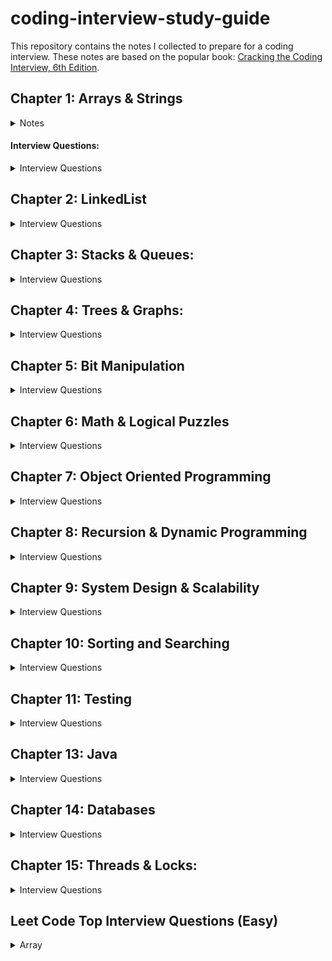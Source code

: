 # coding-interview-study-guide 
  
This repository contains the notes I collected to prepare for a coding interview. These notes are based on the popular book: [Cracking the Coding Interview, 6th Edition](https://www.amazon.com/Cracking-Coding-Interview-Programming-Questions/dp/0984782850). 

## Chapter 1: Arrays & Strings
<details>
 <summary>Notes</summary> 
  
 #### Hash Tables: A data structure that maps keys to values for highly efficient look up.
 
#### ArrayLists & Resizable Arrays   
   
#### StringBuilder 
#### Supplemental Topics: 
  + ##### Enumeration vs. Iterator  
  + ##### Collection Interface 
 </details> 

 #### Interview Questions: 
 <details> 
 <summary>Interview Questions</summary> 
 
  <details>
    <summary>1.1 IsUnique</summary>
    
  ```
  Approach 1: Brute Force
Run 2 loops with variables i and j. Compare string at i and j. If they become equal at any point, return false. 
for (int i=0; i < str.length() - 1; i++)
    for ( int j=i+1; j<str.length(); j++)
        if(str[i] == str[j]) return false;
TC: O(n’2), SC: O(1)
Approach 2: Sorting
Convert the string to char array for sorting. Use Arrays.sort() that gives O(nlgn) performance. Check array if any neighboring chars are identical. 
Arrays.sort(str.toCharArray());
for(int i=0; i < str.length() - 1; i++)
    if(str[i+1] == str[i]) return false;
return true;
TC: O(nlgn)-merge sort ST: O(n)-merge sort.
Approach 3: Use Extra Data Structure: Array (ASCII chars)
TC: O(n) or O(1 or c); SP: O(n or c=128)
Assuming ASCII chars, create an array of boolean values, where the flag at i indicates whether char. at i in the alphabet is contained in the string. The second time you see this char. You can immediately return false. Also, you can’t form a string of 280 unique chars out of 128 char alphabet. 
boolean isUniqueChars(String str) {
if (str.length() > 128) return false;

boolean[] char_set = new boolean [128]];
for(int i = 0; i < str.length(); i++){
int val = str.charAt(i); // get ascii value
if (char_set[val]) return false; // already found this char in string
char_set[val] = true;
}
return true;
}
Unicode: 2^(16): 4 bytes = 65,536
Extended ASCII: 2^(8): 1 byte = 256
Can’t use additional data structures:
Compare every char of the string to every other char of the string. This will take O(n’2) and O(1) space.
If allowed to modify the input string, we could sort the string in O(nlgn) time and linearly check the string for neighboring chars that are identical. Careful, some sorting algorithms take up extra space.
#2.TC:(n); SP(n) or O(1)
 boolean isUniqueChars(String str) {
int checker = 0;
for (int i = 0; i < str.length(); i++) {
        int val = str.charAt(i) - 'a';
 if ((checker & (1 <<  val)) > 0) {
       return false;
 }
 checker |= (1 << val);
 }
 return true;
}
Approach 3: Bit Manipulation (Without Extra Data Structure)
If we can’t use additional data structures, we can do the following:
Compare every char of the string to every other char. O(n^2), O(1)
If allowed to modify the input string, we could sort in O(nlogn) time and linearly check for neighboring chars that are identical. 

  ```
  
  </details>
     
  <details>
    <summary>1.2 Check Permutation</summary>
  
```
  1.2 Check Permutation:  Given two strings, write a method to decide if one is a permutation of the other. 
------------------------------------------------------------------------------------------------------------
Ask: if permutation is case sensitive, whitespace significant? “God” vs “dog”, “dog“ vs dog         ”.
Approach #1: Sort the strings
Observe: strings of different lengths cannot be permutations of each other. If two strings are permutations, they have the same characters, but in different orders. Therefore, sorting the strings will put the chars from two permutation in the same order. Simply, compare sorted versions of the string in one pass. 
Sort the string, simple and easy to understand, but not optimal.
String sort(String s){
char[] content = s.toCharArray();
java.util.Arrays.sort(content);
return new String(content);
}
boolean permutations(String s, String t){
If (s.length( ) != t.length()) return false;
else return sort(s).equals(sort(t));
}
Note: more clean, simple, and easy to understand. 
Time: O(nlgn). Space:O(n)
Approach #2: Array to store char count.
Check if two strings have identical character counts. We simply iterate through the str1, count how many times each unique char appears. Then, afterwards compare the two strings.
boolean permutation(String s, String t){
if(s.length() != t.length()) return false;
int [] letters = new int[128] // Assumption ASCII
// count the num of char is s.
for(int i=0; i < a.length(); i++){
int c = (int) s.charAt(i);
letters[c]++;
}
for(int i = 0; i < t.length(); i++){
// not a permutation
if(--t[i] < 0) return false;
}
}
Time: O(n). Space: O(c) c-128..
```


  </details>
  
  <details>
    <summary>1.3 Urlify</summary>
  
```
1.3 URLify: Replace all spaces in string with “%20”
------------------------------------------------------------------------------------------------------------
Common approach in string manipulation problems is to edit the string starting from the end and working backwards. This is useful because we have an extra buffer at the end, which allows us to change characters w/o worrying about what we’re overwriting. 
public String urlify(String str, int trueLengh)
    Char[] schar s.toCharArray();
    for (int i=trueLength - 1, j = schar.length - 1; i >= 0; i--){
        if(shcar[i] != ‘ ‘)
            schar[j] = schar[i];
        else
              schar[j--] = ‘0’
             schar[j--] = ‘2’
            schar[j--] = ‘%’
    // overwrite str with schar. array using for loop,
}
Time: O(n). Space O(n).

```


  </details>
  
  + 1.4 Palindrome Permutation:
  <details>
    <summary>1.4 Palindrome Permutation</summary>
  
```
1.4 Palindrome Permutation: Given a string, check if it is a permutation of a palindrome. A palindrome is a word or phrase that is same forwards and backwards. A permutation is a rearrangement of letters. 
------------------------------------------------------------------------------------------------------------
Alternative: Find the number of distinct permutations of a string. Solution: divide the factorial of the length of the string by the multiplication of the factorial of the frequency of each unique char in the string. (n!/a1!*a2!*ak!)

To decide if a string is a permutation of palindrome, we need to know if it can be written/rearranged such that it’s the same forwards and backwards. What does it take to be able to write a set of characters forwards and backwards? We need to have an even number of almost all characters, so that half can be on one side and half can be on the other side. At most one character (the middle character) can have an odd count.  For example, “tactcopapa” is a permutation of a palindrome because it has two Ts, four As, two Ps, and one O. The O can be the center of all possible palindromes.

Infeasible Approach: “Create all possible permutations and check if they are palindromes”. Such solution would work, however it’s entirely infeasible in the real world. Generating all permutations requires factorial time. (which is actually worse than exponential time.). Note: it is essentially infeasible to perform on strings longer than about 10-15 chars. You don’t need to generate all permutations in order to check if one is a palindrome. 

Approach 1
If a string with an even length is a palindrome, every character in the string must always occur an even number of times. If the string with an odd length is a palindrome, every unique character except one of the characters must always occur an even number of times. Thus, in case of a palindrome, the number of characters with odd number of occurrences can’t exceed 1.
Iterate over all the characters from 0 to 127. For every character chosen, we again iterate over the given string s and find the number of occurrences, of the current char in s. We keep a variable oddCount to keep track of the number of chars with odd number of occurrences. If the current considered char happens to be odd, we increment the oddCount. If the oddCount becomes greater than 1, it indicates that the given string s can’t lead to the formation of a palindromic permutation based on above reasoning. 
    public boolean canPermutePalindrome(String s) {
        int count = 0;
        for (char i = 0; i < 128 && count <= 1; i++) {
            int ct = 0;
            for (int j = 0; j < s.length(); j++) {
                if (s.charAt(j) == i)
                    ct++;
            }
            count += ct % 2;
        }
        return count <= 1;
    }
Time: O(128*n). Space: O(1)
 Approach 2: Using HashMap

Essentially, we need to count the number of chars with odd number of occurrences in the given string s. Use a hashmap to map a char to its frequency in the string. To do, traverse over the given string in one pass; For every new char found in s, we create a new entry in the map for this char with the frequency of 1. Whenever, we find the same char again, we update the frequency appropriately. At the end, traverse over the map and if the count of number of odd frequencies is greater than one, we immediately return false. Otherwise, a palindromic permutation is possible with the given string s. Alternatively, array of size 128 can be used for mapping.
public boolean canPermutePalindrome(String s) {
     HashMap < Character, Integer > map = new HashMap < > ();
     //  int[] map = new int[128];
     for (int i = 0; i < s.length(); i++) {
         map.put(s.charAt(i), map.getOrDefault(s.charAt(i), 0) + 1);
     }
     int count = 0;
     for (char key: map.keySet()) {
         count += map.get(key) % 2;
         if(count > 1) return false;
     }
     return true;;
 }
Time: O(n). Space: O(n)
Approach 3: Single Pass
Instead of running through the mapping to determine the odd count in s, we can determine the odd count in one pass over s. Traverse over s and update the frequency for the current char enountered. Whenever we update an entry in map, we also check if its value becomes even or odd. We start count value of 0. If the value of the entry just updated in map happens to be odd, we increment the value of count to indicate that one more char with odd number of occurrences has been found. However, we need to traverse till the end of the string to determine the final result, unlike the last approaches, we could stop the traversal over map as soon as the count exceeded one.
public boolean canPermutePalindrome(String s) {
        int[] map = new int[128];
        int count = 0;
        for (int i = 0; i < s.length(); i++) {
            map[s.charAt(i)]++;
            if (map[s.charAt(i)] % 2 == 0)
                count--;
            else
                count++;
        }
        return count <= 1;
    }
Time: O(n). Space: O(c), c = 128.
Approach 4: Using Set
Use a set to keep track of the number of elements with odd number of occurrences in s. When we initially find the char we add it the entry indicating an odd number of occurrences currently for the given string, and remove it if we find it again indicating an even number of occurrences currently. At the end, the size of set indicates the number of elements with odd number of occurrences in s. 
public boolean canPermutePalindrome(String s) {
        Set < Character > set = new HashSet < > ();
        for (int i = 0; i < s.length(); i++) {
            if (!set.add(s.charAt(i)))
                set.remove(s.charAt(i));
        }
        return set.size() <= 1;
    }
Time: O(n). Space(n)


```


  </details>
  + 1.5 One Away: 
  + 1.6 String Compression:
  + 1.7 Rotate Matrix:
  + 1.8 Zero Matrix:
  + 1.9 String Rotation:
 </details> 
 
## Chapter 2: LinkedList
<details>
<summary>Interview Questions</summary>
 
  * 2.3 Return Kth to Last: Implement an algorithm to find the kth to last element of a singly linked list.
  * 2.3 Delete Middle Node: Implement an algorithm to delete a node in the middle (i.e. any node but the first and last node) of a singly linked list, given only access to that node.
  * 2.4 Partition: 
  * 2.5 Sum Lists: 
  * 2.6 Palindrome: Check if a linked list is a palindrome.
  * 2.7 Intersection: 
  * 2.8 Loop Detection: Given a circular linked list, return the node at the beginning of the loop.
</details>
 
## Chapter 3: Stacks & Queues:
<details>
 <summary>Interview Questions</summary>
 
  + 3.1 Three in One: Describe how you could use a single array to implement three stacks.
  + 3.2 Stack Min: How would you design a stack which, in addition to push and pop, has a function min, which returns the minimum element? Push, pop and min should all operate in O(1) time.
  + 3.3 Stack of Plates: Imagine a (literal) stack of plates. 
  + 3.4 Queue via Stacks: Implement a MyQueue class which implements a queue using two stacks.
  + 3.5 Sort Stack: Sort a stack such that the smallest items are on the top.
  + 3.6 Animal Shelter: 
 </details>
 
 ## Chapter 4: Trees & Graphs: 
 <details>
 <summary>Interview Questions</summary>
 
  + 4.1 Route Between Nodes: Given a directed graph, find out whether there is a route between two nodes.
  + 4.2 Minimal Tree: Given a sorted (increasing order) array with unique integer elements, create a binary tree with minimal height.
  + 4.3 List of Depths: Given a binary tree, create a linked list of all the nodes at each depth.
  + 4.4 Check Balanced: Check if a binary tree is balanced, defined as a tree such that the heights of the two subtrees of any node never differ by more than one.
  + 4.5 Validate BST: Check if a binary tree is a binary search tree.
  + 4.6 Successor: Find the "next" node (in-order successor) of a given node in a binary search tree. Assume that each node has a link to its parent.
  + 4.7 Build Order: 
  + 4.8 First Common Ancestor: Find the first common ancestor of two nodes in a binary tree. Avoid storing additional nodes in a data structure. Note: This is not necessarily a binary search tree.
  + 4.9 BST Sequence: A binary search tree was created by traversing through an array from left to right and inserting each element. Given a binary search tree with distinct elements, printall possible arrays that could have led to this tree.
  + 4.10 Check Subtree: T1 and T2 are two very large binary trees, with T1 much bigger than T2. Determine if T2 is a subtree of T1.
  + 4.11 Random Node: 
  + 4.13 Paths with Sum: Given a binary tree with each node containing an integer value (positive or negative). Count the number of paths that sum to a given value. The path does not need to start or end at the root or a leaf, but it must go downwards from the parent nodes to child nodes.
 </details>
  
## Chapter 5: Bit Manipulation
<details>
 <summary>Interview Questions</summary>
 
  + 5.1 Insertion: 
  + 5.2 Binary to String: Given a real number between 0 and 1 that is passed in as a double, print the binary representation. If the number cannot be represented accurately in binary with at most 32 characters, print "ERROR".
  + 5.3 Flip Bit to Win: You have an integer and you can flip exactly one bit from a 0 to a 1. Find the length of the longest sequence of 1s you could create.
  + 5.4 Next Number: Given a positive integer, print the next smallest and the next largest number that have the same number of 1 bits in their binary representation.
  + 5.5 Debugger: Explain what the following code does: ((n & (n-1) == 0). 
  + 5.6 Conversion: Determine the number of bits you would need to flip to convert integer A to integer B. 
  + 5.7 Pairwise Swap: Swap odd and even bits in an integer with as few instructions as possible. 
  + 5.8 Draw Line: A monochrome screen is stored as a single array of bytes, allowing eight consecutive pixels to be stored in one byte. The screen has width w, where w is divisible by 8 (i.e. no byte will be split across rows). The height of the screen can be derived from the length of the array and the width. Draw a horizontal line from (x1, y) to (x2, y).

 </details>
 
  ## Chapter 6: Math & Logical Puzzles  
  <details>
 <summary>Interview Questions</summary>
 
  + 6.1 The Heavy Pill: You have 20 bottles of pills. 19 bottles have 1.0 gram pills, but one has pills of weight 1.1 grams. Given a cale that provides an exact measurement. How would you find the heavy bottle? Note: You can only use the scale once.
  + 6.2 Basketball: You have a basketball hoop and someone says that you can play one of two games. Game 1: You get one shot to make the hoops. Game 2: You get three shots and you have to make two of three shots. If p is the probability of making a particular shot, for which values of p should you pick one game or the other?
  + 6.3 Dominos: There is an 8x8 chessboard in which two diagonally opposite corners have been cut off. You are given 31 dominos, and a single domino can cover exactly two squares. Can you use the 31 dominos to cover the entire board? Prove you answer (by providing an example or showing why it's impossible).
  + 6.4 Ants on a Triangle: There are three ants on different vertices of a triangle. What is the probability of collision (between any two or all of them) if they start walking on the sides of the triangle? Assume that each ant randomly picks a direction, with either direction being equally likely to be chosen, and that they walk at the same speed. Similarly, find the probability of collision with n ants on an n-vertex polygon. 
  + 6.5 Jugs of Water: You have a five-quart jug, and an unlimited supply of water
  + 6.6 Blue-Eyed Island:
  + 6.7 The Apocalypse:
  + 6.8 The Egg Drop Problem:
  + 6.9 100 Lockers:
  + 6.10 Poison:
</details>

## Chapter 7: Object Oriented Programming
<details>
 <summary>Interview Questions</summary>
 
  + 7.1 Deck of Cards: Design the data structure for a generic deck of cards. Explain how you would subclass the data structure to implement blackjack.
  + 7.2 Call Center:
  + 7.3 Jukebox: Design a musical jukebox using object-oriented principles
  + 7.4 Parking Lot: Design a parking lot using object-oriented principles
  + 7.5 Online Book Reader: Design the data structure for an online book reader system.
  + 7.6 Jigsaw: Implement an NxN jigsaw puzzle. Design the data structure and explain an algorithm to solve the puzzle. Assume that you have a fitswith method, which when passed two puzzle edges, reutrns true if the two edges belong together.
  + 7.7 Chat Server: Explain how you would design a chat server. In particular, provide details about the varaious backend components, classes, and methods. What would be the hardest problems to solve?
  + 7.8 Othello: Othello is played as follows: Each Othello piece is white on one side and black on the other. When a piece is surrounded by its opponents on both the left and right sides, or both the top and bottom, it is said to be captured and its color is flipped. On you turn, you must capture at least one of your opponent's pieces. The game ends when either user has no more valid moves. The win assigned to the person with the most pieces. Implement the object oriented design for Othello.
  + 7.9 Circular Array: Implement a CircularArray class that supports an array-like data structure which can be efficiently rotated. If possible, the class should use a generic type (also called a template), and should support iteration via the standard for each loop (for (Obj 0 : circularArray) notation.
  + 7.10 Minesweeper:
  + 7.11 File System:
  + 7.12 Hash Table: Design and implement a hash table which uses chaining (linked lists) to handle collisions.
</details>

## Chapter 8: Recursion & Dynamic Programming
<details>
 <summary>Interview Questions</summary>
 
  + 8.1 Triple Step: A child is running up a staircase with n steps and can hop either 1 step, 2 steps, or 3 steps at a time. Implement a method to count how many possible ways the hcild can run up the stairs.
  + 8.2 Robot in a Grid: Imagine a robot sitting on the upper left corner of grid with r rows and c columns. The robot can only move in two directions, right and down, but certain cells are "off-limits" such that the robot cannot step on them. Design an algorithm to find a path for the robot from the top left to the bottom right. 
  + 8.3 Magic Index: A magic index in an array A[0 ... n-1]  is defined to be an index such that A[i] = i. Given a sorted array of distinct integers, write a method to find a magic index, if one exists, in array A. 
  + 8.4 Power Set: Write a method to return all subsets of a set.
  + 8.5 Recursive Multiply: Write a recursive function to multiply two positive integers without using * operator. You can use addition, subtraction, and bit shifting, but you should minimize the number of those operations. 
  + 8.6 Towers of Hanoi: In the classic problem of the Towers of Hanoi, you have 3 towers and N disks of different sizes which can slide onto any tower. The puzzle starts with disks sorted in ascending order of size from top to bottom (i.e., each disk sits on top of an even larger one). You have the following constraints:
  * Only one disk can be moved at a time.
  * A disk is slid off the otp of one tower onto another tower.
  * A disk cannot be placed on top of a smaller disk.
  * Write a program to move the disks from th efirst tower to the last usings stacks.
  + 8.7 Permutations without Dups: Write a method to compute all permutations of a string of unique characters.
  + 8.8 Permutations with Dups: Write a method to compute all permutations of a string whose characters are not necessarily unique. The list of permutations should not have duplicates.
  + 8.9 Parens: Implement an algorithm to print all valid (e.g., properly opened and closed) combinations of n pairs of parentheses.
  + 8.10 Paint Fill: Implement the 
  + 8.11 Coins:
  + 8.12 Eight Queens:
  + 8.13 Stack of Boxes:
  + 8.14 Boolean Evaluation:
</details>

## Chapter 9: System Design & Scalability
<details>
 <summary>Interview Questions</summary>
 
  + 9.1 Stock Data: Imagine you are building some sort of service that will be called by up to 1,000 client applications to get simple end-of-day stock price information (open, close, high, low). You may assume that you already have the data, and you can store it in any format you wish. How would you design the client-facing service that provides the inforomation to client applications? You are responsible for the development, rollout, and ongoing monitoring and maintenance of the feed. Describe the different methods you considered and why you would recommend your approach. Your service can use any technologies you wish, and can distribute the information to the client application in any mechanism you choose.
  + 9.2 Social Network: How would you design the data structure for a very large social network like Facebook or LinkedIn? Design how you would design an algorithm to show the shortest path between two people?
  + 9.3 Web Crawler: If you were designing a web crawler, how would you avoid getting into infinite loops?
  + 9.4 Duplicate URLs: You have 10 billion URLs. How would you detect the duplicate documents? In this case, assume "duplicate" means the URLs are identical.
  + 9.5 Cache: Imagine a web server for a simplified search engine. This systemm has 100 machines to respond to search queries, which may then call out using ```processSearch(string query)``` to another cluster of machines to actually get the result. The machine which responds to a given query is chosen at random, so you cannot guarantee that the same machine will always respond to the same request. The method ```processSearch``` is very expensive. Design a caching mechanism for the most recent queries. Be sure to explain how you would update the cache when data changes.
  + 9.6 Sales Rank: A large eCommerce wishes to list the best-selling products, overall and by category. For example, one product might be the #1056th best-selling product overall but the #13th best-selling product under "Sports Equipment" and the #24th best-selling product under "Safety". Describe how you would design this system?
  + 9.7 Personal Financial Manager: Explain how you would design a personal financial manager (like mint.com). This system would connect to your bank accounts, analyze your spending habits, and make recommendations.
  + 9.8 Pastebin: Design a system like pastebin, where a usercan enter a piece of text and get a randomly generated URL to access it.  
</details>

## Chapter 10: Sorting and Searching
<details>
 <summary>Interview Questions</summary>
 
  + 10.1 Sorted Merge: Given two sorted arrays, A and B, where A has a large enough buffer at the end to hold B. Write a method to merge B into A in sorted order.
  + 10.2 Group Anagrams: Sort an array of strings so that all the anagrams are next to each other.
  + 10.3 Search in Rotated Array: Given a sorted array of n integers that has been rotated an unkown number of times, write code to find an element in the array. Assume that the array was orginally sorted in increasing order. 
  + 10.4 Sorted Search, No Size: 
  + 10.5 Sparse Search: Given a sorted array of strings that is interspersed with empty strings, write a method to find the location of a given string.
  + 10.6 Sort Big File: Imagine you have a 20 GB file with one string per line. Explain how you would sort the file.
  + 10.7 Missing Int: 
  + 10.8 Find Duplicates:
  + 10.9 Sorted Matrix Search:
  + 10.10 Rank from Stream:
  + 10.11 Peaks and Valleys:
</details>

## Chapter 11: Testing
<details>
 <summary>Interview Questions</summary>
 
  + 11.1 Mistake: Find the mistake(s) in the following code:
  + 11.2 Random Crashes:
  + 11.3 Chess Test:
  + 11.4 No Test Tools: How would you load test a webpage without using any test tools?
  + 11.5 Test a Pen: How would you test a pen?
  + 11.6 Test an ATM: How would you test an ATM in a distributed banking system?
</details>

## Chapter 13: Java
<details>
 <summary>Interview Questions</summary>
 
  + 13.1 Private Constructor: In terms of inheritance, which is the effect of keeping a constructor private?
  + 13.2 Return from Finally: In Java, does the finally block get executed if we insert a return statement inside the try block of a try-catch-finally?
  + 13.3 Final, etc.: What is the difference between final, finally, and finalize?
  + 13.4 Generics vs. Templates: Explain the difference between templates in C++ and generics in Java.
  + 13.5 TreeMap, HashMap, LinkedHashMap: Explain the differences between TreeMap, HashMap, and LinkedHashMap. Provide an example of when each one would be best.
  + 13.6 Object Reflection: Explain what object reflection is in Java and why it is useful.
  + 13.7 Lambda Expressions: There is a class Country that has methods getContinent() and getPopulation(). Write a funciton 
  ```int getPopulation(List<Country> countries, String continent)``` that computes the total population of a given continent, given a list of all countries and the name of a continent.
  + 13.8 Lambda Random: Using Lambda expressions, write a function ```List<Integer> getRandomSubset(List<Integer> list)``` that returns a random subset of arbitrary size. All subsets (including the empty set) should be equally likely to be chosen.
</details>

## Chapter 14: Databases
<details>
 <summary>Interview Questions</summary>
  
  + Questions 1 through 3 refer to the database schema at the end of the chapter. Each apartment can have multiple tenants, and each tenant can have multiple apartments. Each apartment belongs to one building, and each building belongs to one complex. 
  + 14.1 Multiple Apartments: Write a SQL query to get a list of tenants who are renting more than one apartment.
  + 14.2 Open Requests: Write a SQL query to get a list of all buildings and the number of open requests (Requests in which status equals 'Open').
  + 14.3 Close All Requests: Building #11 is undergoing a major renovation. Implement a query to  close all requests from apartments in this building.
  + 14.4 Joins: What are the different types of joins? Please explain how they differ and why certain types are better in certain situations.
  + 14.5 Denormalization: What is denormalization? Explain the pros and cons?
  + 14.6 Entity-Relationship Diagram: Draw an entity-relationship diagram for a database with companies, people, and professionals (people who work for companies). 
  + 14.7 Design Grade Database: Imagine a simple database storing information for student's grades. Design what this database might look like and provide a SQL query to return a list of the honor roll students (top 10%), sorted by their grade point average.
</details>

## Chapter 15: Threads & Locks:
<details>
 <summary>Interview Questions</summary>
  
  + 15.1 Thread vs Process: What's the difference between a thread and a process?
  + 15.2 Context Switch: How would you measure the time spent in a context switch?
  + 15.3 Dining Philosophers: In the famous dining philosoper problem, a bunch of philosophers are sitting around a circular table with one chopstick between each of them. A philosopher needs both chopsticks to eat, and always picks up the left chopstick before the right one. A deadlock could potentially occur if all the philosophers reached for the left chopstick at the same time. Using threads and locks, implement a simulation of the dining philosopher problem that prevents dead-locks.
  + 15.4 Deadlock-Free Class: Design a class which provides a lock only if there are no possible deadlocks.
  + 15.5 Call In Order: Suppose we have the following code: <br />
  ```
  public class foo {
    public Foo(){ ... }
    public void first() { ... }
    public void second() { ... }
    public void third() { ... }
  }
  ```
  The same instance of Foo will be passed to three different threads. ThreadA will call first, threadB will call second, and threadC will call third. Design a mechanism to ensure that first is called before second and second is called before third.
  + 15.6 Synchronized Methods: You are given a class with synchronized method A and a normal method B, If you have two threads in one instance of a program, can they execute A at the same time? Can they execute A and B at the same time?
  + 15.7 FizzBuzz: In the classic problem FizzBuzz, you are told to print the numbers from 1 to n. However, when the number is divisible by 3, print "Fizz". When it is divisible by 5, print "Buzz". When it is divisible by 3 and 5, print "FizzBuzz". In this problem, you are asked to do this in a multithreaded way. Implement a multithreaded version of FizzBuzz with four threads. One thread checks for divisiblity of 3 and prints "Fizz". Another thread is responsible for divisibility of 5 and prints "Buzz". A third thread is responsible for divisibility of 3 and 5 and prints "FizzBuzz". A fourth thread does the numbers. 
</details>

## Leet Code Top Interview Questions (Easy)
<details>
 <summary>Array</summary>

* 1.1 Remove Duplicates from Sorted Array
```
Approach 1: Two Pointers
Since the array is already sorted, we can keep two pointers i and j, where i is the slow-runner and j is the fast-runner. As long as nums[i] = nums[j], we increment j to skip the duplicate. 
When we encounter nums[i] /=  nums[j], the duplicate run has ended, so we must copy its value to nums[i + 1], i is then incremented and we repeat the same process again until j reaches the end of the array.
public int removeDuplicates(int[] nums) {
        if(nums.length <= 1 ) return nums.length; 
        int i = 0;
        for(int j = 1; j < nums.length; j++){
            if(nums[i] != nums[j]){
                nums[++i] = nums[j]; 
            }
        }
        return i + 1;
 }
 ```

Time: O(n), n being the length of the array, Space: O(1)

* 1.2 Best Time to Buy and Sell Stocks
```
public int maxProfit(int[] prices) {
        int profit = 0;        
        for(int i = 0; i < prices.length - 1; i++) {
            if(prices[i + 1] > prices[i]) profit += (prices[i + 1] -   prices[i]);
        }        
        return profit;
}```
* 1.3 Rotate Array
* 1.4 Contains Duplicate
* 1.5 Single Number
* 1.6 Intersection of Two Arrays II
* 1.7 Plus One
* 1.8 Move Zeroes
* 1.9 Two Sum
* 2.0 Valid Sudoku
* 2.1 Rotate Image
</details>

<details>
 <summary>Strings</summary>

* 1.1 Reverse String
* 1.2 Reverse Integer
* 1.3 First Unique Character in a String
* 1.4 Valid Anagram
</details>

## Programming Interview Exposed 
<details>
 <summary>Reading Notes</summary>
 
### Preface:
You’ll get as much out of this book as you put into it. Take some time trying to work through the problems before you read the solutions. Deliberate practice.
If you work on learning to solve not just the specific problems we present, but the types of problems we present, you’ll be able to handle anything they throw at you in an interview
Learning by watching is never as effective as learning by doing. If you want to get the most out of this book, you will have to work out the problems yourself. 
After you read a problem, put the book down and try to work out the solution.
### Introduction:
Landing a great programming job isn’t a matter of luck; it’s a matter of preparation. Software firms want to hire great programmers who can work well with others to successfully produce great products.
Programming interview do not assess essential skills such as: communicating, teamwork, architecture, management of large codebases, discipline to consistently produce reliable code on schedule; and the ability to tackle a large projects.
How to use the book: 
Preparation is the key to mastering the programming interview process.
Don’t skip or gloss over the material you don’t understand.
### Chapter 1: Before the Search:
The best programmers are passionate about their work.
Know yourself: know they type of programmer you want to be.
Do well in school: Although grades aren’t everything, they are one measure that companies use to rank new graduates with little job experience.
### Chapter 2: The Job Application Process:
When an offer is made, do not accept it immediately. Give yourself time to consider it.
Look over the offer, try to negotiate a better deal, no matter what the recruiter says.
Recruiter’s job is to do everything necessary to get you to accept the offer at the lowest possible salary.
### Chapter 3: Approaches to Programming Problems:
How a candidate performs during the programming interviews is the main determinant of whether an offer is made.
Many of the questions are designed to take up to an hour to solve, so don’t get frustrated if you don’t see the answer right away. 
Note: These problems are hard! Some of the questions are designed to see how you handle a problem when you don’t immediately see the solution. 
### The Process
The point of the coding questions is to determine how well you can code. It’s the most important part of the interview.
Show the interviewer that you understand the underlying concepts, not that you’ve managed to memorize the answer to a programming puzzle.

### Solving the Problems: (discussion between you and the interviewer)
1. Make sure you understand the problem. Ask the right clarifying question.
2. When you understand the question, try a simple example.
3 a. Find the brute force solution.
3 b. Focus on the algorithms and data structures you will use to solve the problem
4. After you figure out your algorithm & how you can implement it, explain your solution to the interviewer. 
5. While you code, explain what you’re doing. Narrate your code.
6. Ask questions when necessary.
7. After you write the code for a problem, immediately verify that the code works by tracing through it with an example.Helps to flush out minor errors and bugs.
8. Make sure you check your code for all errors and special cases, especially boundary conditions. 
9. State the time and space complexity.

### When you get stuck:
Show interest in the problem and keep trying to solve it.
Note: Go back to an example. Try to move from the specific example to the general case and from there to the solution.
Try a different data structure.

 </details>

## Elements of the Programming Interview:
<details>
 <summary>Notes</summary>
 
 ### Introduction:
EPI aims to help engineers interviewing for software development positions. Primary focus on data structures (d.s.), algorithms (algors), system design (s.d.), and problem solving. 
Don’t waste precious time on topics you do not need to know. Dijkstra’s and other related algorithms should not be of importance. Master array, linked lists and string problems. Then, trees and graphs. 
### Chapter 1: 
### Getting Ready:
Before everything else, getting ready is the secret of success. -H. Ford.
Strategies For a Great Interview
The essence of strategy is choosing what not to do
### Approaching the Problem:
Clarify the question: A good way of clarifying the question is to state a concrete instance of the problem. For example, if the question is “find the first occurrence of a number greater than k in a sorted array”, you could ask “if the input array is <2,20,30> and k is 3, then are you supposed to return 1, the index of 20?” These questions can be formalized as unit tests.
Ask interviewer what time and space complexity s/he would like in your solution.
Work on concrete examples:
Spell out the brute force solution:
### Think out loud:
Apply patterns from past problem:
Focus on the top-level algorithms: Specify you will handle the main algorithm first, then the corner cases. Add TODO comments for portions that you want to come back to.
### General Conversation:
The point of this conversation is to answer the following questions:
Can the candidate clearly communicate a complex idea?
Is the candidate passionate about his work?
Is there a potential interest match with some project?
The only failures and mistakes in life are the ones you do not learn from.
### Conducting An Interview:
If you know both yourself and your enemy, you can win numerous battles without jeopardy. - “The Art of War”, Sun Tzu, 515 B.C.	
### Problem Solving: 
It’s not that I’m so smart, it’s just that I stay with problems longer. - A. Einstein
Bear in mind developing problem solving skills is like learning to play a musical instrument--books and teachers can point you in the right direction, but only your hard work will take you there.
### 4.1 Data structure review:
1. d.s - is a way of storing and organizing related data items so that they can be manipulated efficiently. 
2. Binary trees: used to represent hierarchical relationships.
3. Hash Tables: a d.s. Used to store keys, optionally, with corresponding values. Inserts, deletes, and lookups run O(1) time on average. One caveat is that these functions require good hash function--a mapping from the set of all possible keys to the integers which is similar to a uniform random assignment. Another caveat is that if the number of keys that is to be stored is not known in advance then the hash table needs to be periodically resized, which depending on how the resizing is implemented, can lead to some updates having O(n) complexity. 

 </details>
